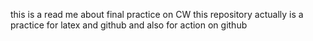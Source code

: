 this is a read me about final practice on CW
this repository actually is a practice for latex and github and also for action on github
